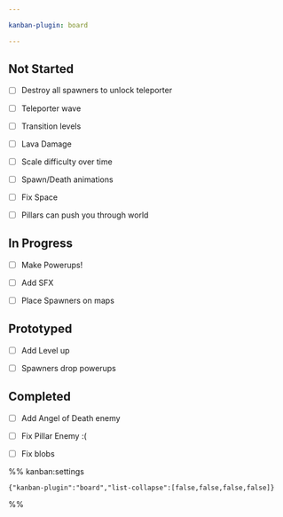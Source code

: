 ```yaml
---

kanban-plugin: board

---
```


## Not Started

- [ ] Destroy all spawners to unlock teleporter
- [ ] Teleporter wave
- [ ] Transition levels
- [ ] Lava Damage
- [ ] Scale difficulty over time
- [ ] Spawn/Death animations
- [ ] Fix Space
- [ ] Pillars can push you through world


## In Progress

- [ ] Make Powerups!
- [ ] Add SFX
- [ ] Place Spawners on maps


## Prototyped

- [ ] Add Level up
- [ ] Spawners drop powerups


## Completed

- [ ] Add Angel of Death enemy
- [ ] Fix Pillar Enemy :(
- [ ] Fix blobs




%% kanban:settings
```
{"kanban-plugin":"board","list-collapse":[false,false,false,false]}
```
%%